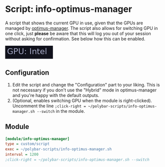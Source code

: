 # Script: info-optimus-manager

A script that shows the current GPU in use, given that the GPUs are managed by [optimus-manager](https://github.com/Askannz/optimus-manager). The script also allows for switching GPU in one click, just **please** be aware that this will log you out of your session without asking for confirmation. See below how this can be enabled.

![polybar-optimus-manager](screenshots/1.png)

## Configuration

1. Edit the script and change the "Configuration" part to your liking. This is not necessary if you don't use the "Hybrid" mode in optimus-manager and you're happy with the default outputs. 
2. (Optional, enables switching GPU when the module is right-clicked). Uncomment the line `;click-right = ~/polybar-scripts/info-optimus-manager.sh --switch` in the module.


## Module

```ini
[module/info-optimus-manager]
type = custom/script
exec = ~/polybar-scripts/info-optimus-manager.sh
interval = 1200 
;click-right = ~/polybar-scripts/info-optimus-manager.sh --switch

```

